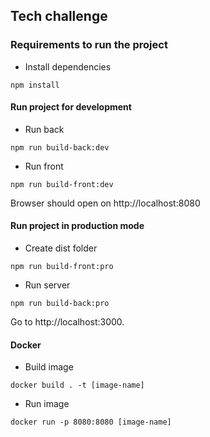 ## Tech challenge

### Requirements to run the project

-   Install dependencies

```
npm install
```

#### Run project for development

-   Run back

```
npm run build-back:dev
```

-   Run front

```
npm run build-front:dev
```

Browser should open on http://localhost:8080

#### Run project in production mode

-   Create dist folder

```
npm run build-front:pro
```

-   Run server

```
npm run build-back:pro
```

Go to http://localhost:3000.

#### Docker

-   Build image

```
docker build . -t [image-name]
```

-   Run image

```
docker run -p 8080:8080 [image-name]
```
